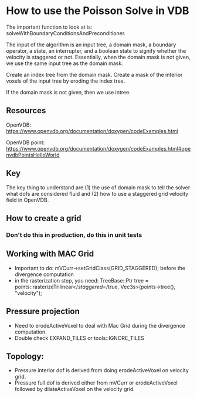 # How to use the Poisson Solve in VDB

The important function to look at is: solveWithBoundaryConditionsAndPreconditioner.

The input of the algorithm is an input tree, a domain mask, a boundary operator, a state, an interrupter, and a boolean state to signify whether the velocity is staggered or not. Essentially, when the domain mask is not given, we use the same input tree as the domain mask.

Create an index tree from the domain mask. Create a mask of the interior voxels of the input tree by eroding the index tree.

If the domain mask is not given, then we use intree.

## Resources

OpenVDB:
https://www.openvdb.org/documentation/doxygen/codeExamples.html

OpenVDB point:
https://www.openvdb.org/documentation/doxygen/codeExamples.html#openvdbPointsHelloWorld

## Key

The key thing to understand are (1) the use of domain mask to tell the solver what dofs are considered fluid and (2) how to use a staggered grid velocity field in OpenVDB.


## How to create a grid

### Don't do this in production, do this in unit tests

## Working with MAC Grid
- Important to do:
  mVCurr->setGridClass(GRID_STAGGERED);
  before the divergence computation
- in the rasterization step, you need:
    TreeBase::Ptr tree =
        points::rasterizeTrilinear</*staggered=*/true, Vec3s>(points->tree(), "velocity");
## Pressure projection
- Need to erodeActiveVoxel to deal with Mac Grid during the divergence computation.
- Double check EXPAND_TILES or tools::IGNORE_TILES

## Topology:
 - Pressure interior dof is derived from doing erodeActiveVoxel on velocity grid.
 - Pressure full dof is derived either from mVCurr or erodeActiveVoxel followed by dilateActiveVoxel on the velocity grid.